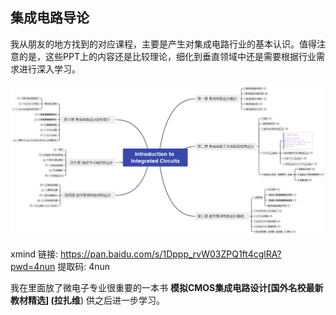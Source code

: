 ## 集成电路导论

我从朋友的地方找到的对应课程，主要是产生对集成电路行业的基本认识。值得注意的是，这些PPT上的内容还是比较理论，细化到垂直领域中还是需要根据行业需求进行深入学习。



![image-20241102204955018](README.assets/image-20241102204955018.png)


xmind 链接: https://pan.baidu.com/s/1Dppp_rvW03ZPQ1ft4cglRA?pwd=4nun 提取码: 4nun 



我在里面放了微电子专业很重要的一本书 **模拟CMOS集成电路设计[国外名校最新教材精选] (拉扎维**) 供之后进一步学习。